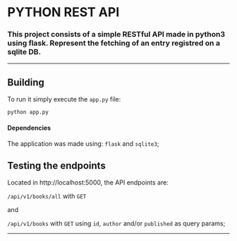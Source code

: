 # PYTHON REST API

### This project consists of a simple RESTful API made in python3 using flask. Represent the fetching of an entry registred on a sqlite DB.

---
## Building
To run it simply execute the `app.py` file:

`python app.py`

#### Dependencies
The application was made using: `flask` and `sqlite3`;

## Testing the endpoints
Located in http://localhost:5000, the API endpoints are:

`/api/v1/books/all` with `GET`

and

`/api/v1/books` with `GET` using `id`, `author` and/or `published` as query params;

---
